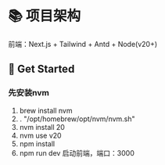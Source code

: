 # 📚 项目架构

前端：Next.js + Tailwind + Antd + Node(v20+)

## 🚀 Get Started
### 先安装nvm
1. brew install nvm
2. \. "/opt/homebrew/opt/nvm/nvm.sh"
3. nvm install 20
4. nvm use v20
5. npm install
6. npm run dev 启动前端，端口：3000
